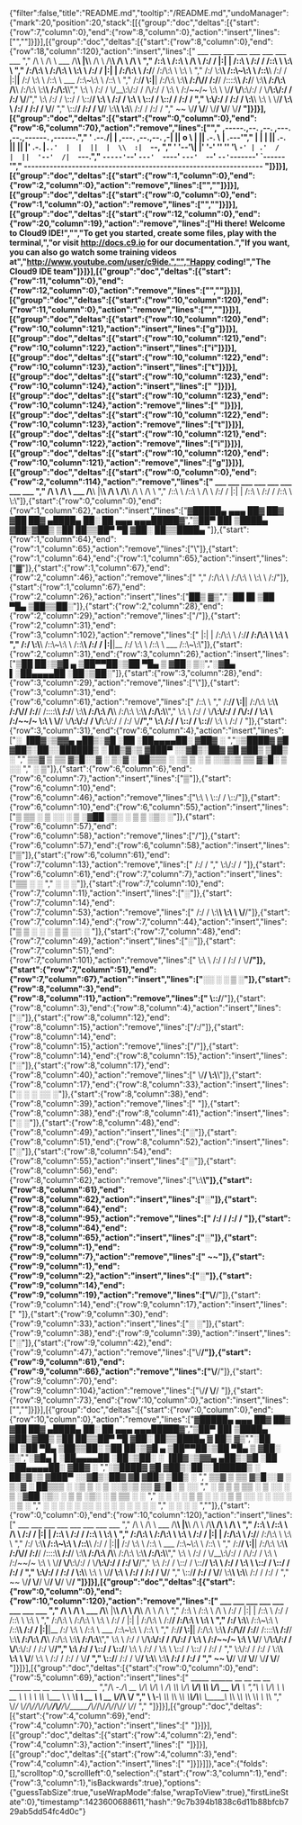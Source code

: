 {"filter":false,"title":"README.md","tooltip":"/README.md","undoManager":{"mark":20,"position":20,"stack":[[{"group":"doc","deltas":[{"start":{"row":7,"column":0},"end":{"row":8,"column":0},"action":"insert","lines":["",""]}]}],[{"group":"doc","deltas":[{"start":{"row":8,"column":0},"end":{"row":18,"column":120},"action":"insert","lines":["      ___           ___                       ___       ___           ___           ___           ___           ___     ","     /\\  \\         /\\  \\          ___        /\\__\\     |\\__\\         /\\  \\         /\\__\\         /\\  \\         /\\  \\    ","    /::\\  \\       /::\\  \\        /\\  \\      /:/  /     |:|  |       /::\\  \\       /:/  /        /::\\  \\        \\:\\  \\   ","   /:/\\:\\  \\     /:/\\:\\  \\       \\:\\  \\    /:/  /      |:|  |      /:/\\:\\  \\     /:/__/        /:/\\:\\  \\        \\:\\  \\  ","  /:/  \\:\\__\\   /::\\~\\:\\  \\      /::\\__\\  /:/  /       |:|__|__   /:/  \\:\\  \\   /::\\  \\ ___   /::\\~\\:\\  \\       /::\\  \\ "," /:/__/ \\:|__| /:/\\:\\ \\:\\__\\  __/:/\\/__/ /:/__/        /::::\\__\\ /:/__/ \\:\\__\\ /:/\\:\\  /\\__\\ /:/\\:\\ \\:\\__\\     /:/\\:\\__\\"," \\:\\  \\ /:/  / \\/__\\:\\/:/  / /\\/:/  /    \\:\\  \\       /:/~~/~    \\:\\  \\  \\/__/ \\/__\\:\\/:/  / \\/__\\:\\/:/  /    /:/  \\/__/","  \\:\\  /:/  /       \\::/  /  \\::/__/      \\:\\  \\     /:/  /       \\:\\  \\            \\::/  /       \\::/  /    /:/  /     ","   \\:\\/:/  /        /:/  /    \\:\\__\\       \\:\\  \\    \\/__/         \\:\\  \\           /:/  /        /:/  /     \\/__/      ","    \\::/__/        /:/  /      \\/__/        \\:\\__\\                  \\:\\__\\         /:/  /        /:/  /                 ","     ~~            \\/__/                     \\/__/                   \\/__/         \\/__/         \\/__/                  "]}]}],[{"group":"doc","deltas":[{"start":{"row":0,"column":0},"end":{"row":6,"column":70},"action":"remove","lines":["","     ,-----.,--.                  ,--. ,---.   ,--.,------.  ,------.","    '  .--./|  | ,---. ,--.,--. ,-|  || o   \\  |  ||  .-.  \\ |  .---'","    |  |    |  || .-. ||  ||  |' .-. |`..'  |  |  ||  |  \\  :|  `--, ","    '  '--'\\|  |' '-' ''  ''  '\\ `-' | .'  /   |  ||  '--'  /|  `---.","     `-----'`--' `---'  `----'  `---'  `--'    `--'`-------' `------'","    ----------------------------------------------------------------- "]}]}],[{"group":"doc","deltas":[{"start":{"row":1,"column":0},"end":{"row":2,"column":0},"action":"remove","lines":["",""]}]}],[{"group":"doc","deltas":[{"start":{"row":0,"column":0},"end":{"row":1,"column":0},"action":"remove","lines":["",""]}]}],[{"group":"doc","deltas":[{"start":{"row":12,"column":0},"end":{"row":20,"column":19},"action":"remove","lines":["Hi there! Welcome to Cloud9 IDE!","","To get you started, create some files, play with the terminal,","or visit http://docs.c9.io for our documentation.","If you want, you can also go watch some training videos at","http://www.youtube.com/user/c9ide.","","Happy coding!","The Cloud9 IDE team"]}]}],[{"group":"doc","deltas":[{"start":{"row":11,"column":0},"end":{"row":12,"column":0},"action":"remove","lines":["",""]}]}],[{"group":"doc","deltas":[{"start":{"row":10,"column":120},"end":{"row":11,"column":0},"action":"remove","lines":["",""]}]}],[{"group":"doc","deltas":[{"start":{"row":10,"column":120},"end":{"row":10,"column":121},"action":"insert","lines":["g"]}]}],[{"group":"doc","deltas":[{"start":{"row":10,"column":121},"end":{"row":10,"column":122},"action":"insert","lines":["i"]}]}],[{"group":"doc","deltas":[{"start":{"row":10,"column":122},"end":{"row":10,"column":123},"action":"insert","lines":["t"]}]}],[{"group":"doc","deltas":[{"start":{"row":10,"column":123},"end":{"row":10,"column":124},"action":"insert","lines":[" "]}]}],[{"group":"doc","deltas":[{"start":{"row":10,"column":123},"end":{"row":10,"column":124},"action":"remove","lines":[" "]}]}],[{"group":"doc","deltas":[{"start":{"row":10,"column":122},"end":{"row":10,"column":123},"action":"remove","lines":["t"]}]}],[{"group":"doc","deltas":[{"start":{"row":10,"column":121},"end":{"row":10,"column":122},"action":"remove","lines":["i"]}]}],[{"group":"doc","deltas":[{"start":{"row":10,"column":120},"end":{"row":10,"column":121},"action":"remove","lines":["g"]}]}],[{"group":"doc","deltas":[{"start":{"row":0,"column":0},"end":{"row":2,"column":114},"action":"remove","lines":["      ___           ___                       ___       ___           ___           ___           ___           ___     ","     /\\  \\         /\\  \\          ___        /\\__\\     |\\__\\         /\\  \\         /\\__\\         /\\  \\         /\\  \\    ","    /::\\  \\       /::\\  \\        /\\  \\      /:/  /     |:|  |       /::\\  \\       /:/  /        /::\\  \\        \\:\\"]},{"start":{"row":0,"column":0},"end":{"row":1,"column":62},"action":"insert","lines":["▓█████▄  ▄▄▄       ██▓ ██▓   ▓██   ██▓ ▄████▄   ██░ ██  ▄▄▄     ▄▄▄█████▓","▒██▀ ██▌▒████▄    ▓██▒▓██▒    ▒██  ██▒▒██▀ ▀█  ▓██░ ██▒▒████▄ "]},{"start":{"row":1,"column":64},"end":{"row":1,"column":65},"action":"remove","lines":["\\"]},{"start":{"row":1,"column":64},"end":{"row":1,"column":65},"action":"insert","lines":["▓"]},{"start":{"row":1,"column":67},"end":{"row":2,"column":46},"action":"remove","lines":[" ","   /:/\\:\\  \\     /:/\\:\\  \\       \\:\\  \\    /:/"]},{"start":{"row":1,"column":67},"end":{"row":2,"column":26},"action":"insert","lines":["██▒ ▓▒","░██   █▌▒██  ▀█▄  ▒██▒▒██░"]},{"start":{"row":2,"column":28},"end":{"row":2,"column":29},"action":"remove","lines":["/"]},{"start":{"row":2,"column":31},"end":{"row":3,"column":102},"action":"remove","lines":["   |:|  |      /:/\\:\\  \\     /:/__/        /:/\\:\\  \\        \\:\\  \\  ","  /:/  \\:\\__\\   /::\\~\\:\\  \\      /::\\__\\  /:/  /       |:|__|__   /:/  \\:\\  \\   /::\\  \\ ___   /::\\~\\:\\"]},{"start":{"row":2,"column":31},"end":{"row":3,"column":26},"action":"insert","lines":["▒██ ██░▒▓█    ▄ ▒██▀▀██░▒██  ▀█▄ ▒ ▓██░ ▒░","░▓█▄   ▌░██▄▄▄▄██ ░██░▒██░"]},{"start":{"row":3,"column":28},"end":{"row":3,"column":29},"action":"remove","lines":["\\"]},{"start":{"row":3,"column":31},"end":{"row":6,"column":61},"action":"remove","lines":["    /::\\  \\ "," /:/__/ \\:|__| /:/\\:\\ \\:\\__\\  __/:/\\/__/ /:/__/        /::::\\__\\ /:/__/ \\:\\__\\ /:/\\:\\  /\\__\\ /:/\\:\\ \\:\\__\\     /:/\\:\\__\\"," \\:\\  \\ /:/  / \\/__\\:\\/:/  / /\\/:/  /    \\:\\  \\       /:/~~/~    \\:\\  \\  \\/__/ \\/__\\:\\/:/  / \\/__\\:\\/:/  /    /:/  \\/__/","  \\:\\  /:/  /       \\::/  /  \\::/__/      \\:\\  \\     /:/  /  "]},{"start":{"row":3,"column":31},"end":{"row":6,"column":4},"action":"insert","lines":["░ ▐██▓░▒▓▓▄ ▄██▒░▓█ ░██ ░██▄▄▄▄██░ ▓██▓ ░ ","░▒████▓  ▓█   ▓██▒░██░░██████▒ ░ ██▒▓░▒ ▓███▀ ░░▓█▒░██▓ ▓█   ▓██▒ ▒██▒ ░ "," ▒▒▓  ▒  ▒▒   ▓▒█░░▓  ░ ▒░▓  ░  ██▒▒▒ ░ ░▒ ▒  ░ ▒ ░░▒░▒ ▒▒   ▓▒█░ ▒ ░░   "," ░ ▒"]},{"start":{"row":6,"column":6},"end":{"row":6,"column":7},"action":"insert","lines":["▒"]},{"start":{"row":6,"column":10},"end":{"row":6,"column":46},"action":"remove","lines":["\\:\\  \\            \\::/  /       \\::/"]},{"start":{"row":6,"column":10},"end":{"row":6,"column":55},"action":"insert","lines":["▒   ▒▒ ░ ▒ ░░ ░ ▒  ░▓██ ░▒░   ░  ▒    ▒ ░▒░ ░"]},{"start":{"row":6,"column":57},"end":{"row":6,"column":58},"action":"remove","lines":["/"]},{"start":{"row":6,"column":57},"end":{"row":6,"column":58},"action":"insert","lines":["▒"]},{"start":{"row":6,"column":61},"end":{"row":7,"column":13},"action":"remove","lines":[" /:/  /     ","   \\:\\/:/  / "]},{"start":{"row":6,"column":61},"end":{"row":7,"column":7},"action":"insert","lines":["▒▒ ░   ░    "," ░ ░  ░"]},{"start":{"row":7,"column":10},"end":{"row":7,"column":11},"action":"insert","lines":["░"]},{"start":{"row":7,"column":14},"end":{"row":7,"column":53},"action":"remove","lines":[" /:/  /    \\:\\__\\       \\:\\  \\    \\/__/"]},{"start":{"row":7,"column":14},"end":{"row":7,"column":44},"action":"insert","lines":["▒    ▒ ░  ░ ░   ▒ ▒ ░░  ░     "]},{"start":{"row":7,"column":48},"end":{"row":7,"column":49},"action":"insert","lines":["░"]},{"start":{"row":7,"column":51},"end":{"row":7,"column":101},"action":"remove","lines":["   \\:\\  \\           /:/  /        /:/  /     \\/__/"]},{"start":{"row":7,"column":51},"end":{"row":7,"column":67},"action":"insert","lines":["░░ ░  ░   ▒    ░"]},{"start":{"row":8,"column":3},"end":{"row":8,"column":11},"action":"remove","lines":[" \\::/__/"]},{"start":{"row":8,"column":3},"end":{"row":8,"column":4},"action":"insert","lines":["░"]},{"start":{"row":8,"column":12},"end":{"row":8,"column":15},"action":"remove","lines":["/:/"]},{"start":{"row":8,"column":14},"end":{"row":8,"column":15},"action":"remove","lines":["/"]},{"start":{"row":8,"column":14},"end":{"row":8,"column":15},"action":"insert","lines":["░"]},{"start":{"row":8,"column":17},"end":{"row":8,"column":40},"action":"remove","lines":["    \\/__/        \\:\\__\\"]},{"start":{"row":8,"column":17},"end":{"row":8,"column":33},"action":"insert","lines":["░ ░      ░  ░░ ░"]},{"start":{"row":8,"column":38},"end":{"row":8,"column":39},"action":"remove","lines":[" "]},{"start":{"row":8,"column":38},"end":{"row":8,"column":41},"action":"insert","lines":["░ ░"]},{"start":{"row":8,"column":48},"end":{"row":8,"column":49},"action":"insert","lines":["░"]},{"start":{"row":8,"column":51},"end":{"row":8,"column":52},"action":"insert","lines":["░"]},{"start":{"row":8,"column":54},"end":{"row":8,"column":55},"action":"insert","lines":["░"]},{"start":{"row":8,"column":56},"end":{"row":8,"column":62},"action":"remove","lines":["\\:\\__\\"]},{"start":{"row":8,"column":61},"end":{"row":8,"column":62},"action":"insert","lines":["░"]},{"start":{"row":8,"column":64},"end":{"row":8,"column":95},"action":"remove","lines":["  /:/  /        /:/  /         "]},{"start":{"row":8,"column":64},"end":{"row":8,"column":65},"action":"insert","lines":["░"]},{"start":{"row":9,"column":1},"end":{"row":9,"column":7},"action":"remove","lines":["    ~~"]},{"start":{"row":9,"column":1},"end":{"row":9,"column":2},"action":"insert","lines":["░"]},{"start":{"row":9,"column":14},"end":{"row":9,"column":19},"action":"remove","lines":["\\/__/"]},{"start":{"row":9,"column":14},"end":{"row":9,"column":17},"action":"insert","lines":["   "]},{"start":{"row":9,"column":30},"end":{"row":9,"column":33},"action":"insert","lines":["░ ░"]},{"start":{"row":9,"column":38},"end":{"row":9,"column":39},"action":"insert","lines":["░"]},{"start":{"row":9,"column":42},"end":{"row":9,"column":47},"action":"remove","lines":["\\/__/"]},{"start":{"row":9,"column":61},"end":{"row":9,"column":66},"action":"remove","lines":["\\/__/"]},{"start":{"row":9,"column":70},"end":{"row":9,"column":104},"action":"remove","lines":["\\/__/         \\/__/               "]},{"start":{"row":9,"column":73},"end":{"row":10,"column":0},"action":"insert","lines":["",""]}]}],[{"group":"doc","deltas":[{"start":{"row":0,"column":0},"end":{"row":10,"column":0},"action":"remove","lines":["▓█████▄  ▄▄▄       ██▓ ██▓   ▓██   ██▓ ▄████▄   ██░ ██  ▄▄▄     ▄▄▄█████▓","▒██▀ ██▌▒████▄    ▓██▒▓██▒    ▒██  ██▒▒██▀ ▀█  ▓██░ ██▒▒████▄   ▓  ██▒ ▓▒","░██   █▌▒██  ▀█▄  ▒██▒▒██░     ▒██ ██░▒▓█    ▄ ▒██▀▀██░▒██  ▀█▄ ▒ ▓██░ ▒░","░▓█▄   ▌░██▄▄▄▄██ ░██░▒██░     ░ ▐██▓░▒▓▓▄ ▄██▒░▓█ ░██ ░██▄▄▄▄██░ ▓██▓ ░ ","░▒████▓  ▓█   ▓██▒░██░░██████▒ ░ ██▒▓░▒ ▓███▀ ░░▓█▒░██▓ ▓█   ▓██▒ ▒██▒ ░ "," ▒▒▓  ▒  ▒▒   ▓▒█░░▓  ░ ▒░▓  ░  ██▒▒▒ ░ ░▒ ▒  ░ ▒ ░░▒░▒ ▒▒   ▓▒█░ ▒ ░░   "," ░ ▒  ▒   ▒   ▒▒ ░ ▒ ░░ ░ ▒  ░▓██ ░▒░   ░  ▒    ▒ ░▒░ ░  ▒   ▒▒ ░   ░    "," ░ ░  ░   ░   ▒    ▒ ░  ░ ░   ▒ ▒ ░░  ░         ░  ░░ ░  ░   ▒    ░      ","   ░          ░  ░ ░      ░  ░░ ░     ░ ░       ░  ░  ░      ░  ░        "," ░                            ░ ░     ░                                  ",""]},{"start":{"row":0,"column":0},"end":{"row":10,"column":120},"action":"insert","lines":["      ___           ___                       ___       ___           ___           ___           ___           ___     ","     /\\  \\         /\\  \\          ___        /\\__\\     |\\__\\         /\\  \\         /\\__\\         /\\  \\         /\\  \\    ","    /::\\  \\       /::\\  \\        /\\  \\      /:/  /     |:|  |       /::\\  \\       /:/  /        /::\\  \\        \\:\\  \\   ","   /:/\\:\\  \\     /:/\\:\\  \\       \\:\\  \\    /:/  /      |:|  |      /:/\\:\\  \\     /:/__/        /:/\\:\\  \\        \\:\\  \\  ","  /:/  \\:\\__\\   /::\\~\\:\\  \\      /::\\__\\  /:/  /       |:|__|__   /:/  \\:\\  \\   /::\\  \\ ___   /::\\~\\:\\  \\       /::\\  \\ "," /:/__/ \\:|__| /:/\\:\\ \\:\\__\\  __/:/\\/__/ /:/__/        /::::\\__\\ /:/__/ \\:\\__\\ /:/\\:\\  /\\__\\ /:/\\:\\ \\:\\__\\     /:/\\:\\__\\"," \\:\\  \\ /:/  / \\/__\\:\\/:/  / /\\/:/  /    \\:\\  \\       /:/~~/~    \\:\\  \\  \\/__/ \\/__\\:\\/:/  / \\/__\\:\\/:/  /    /:/  \\/__/","  \\:\\  /:/  /       \\::/  /  \\::/__/      \\:\\  \\     /:/  /       \\:\\  \\            \\::/  /       \\::/  /    /:/  /     ","   \\:\\/:/  /        /:/  /    \\:\\__\\       \\:\\  \\    \\/__/         \\:\\  \\           /:/  /        /:/  /     \\/__/      ","    \\::/__/        /:/  /      \\/__/        \\:\\__\\                  \\:\\__\\         /:/  /        /:/  /                 ","     ~~            \\/__/                     \\/__/                   \\/__/         \\/__/         \\/__/                  "]}]}],[{"group":"doc","deltas":[{"start":{"row":0,"column":0},"end":{"row":10,"column":120},"action":"remove","lines":["      ___           ___                       ___       ___           ___           ___           ___           ___     ","     /\\  \\         /\\  \\          ___        /\\__\\     |\\__\\         /\\  \\         /\\__\\         /\\  \\         /\\  \\    ","    /::\\  \\       /::\\  \\        /\\  \\      /:/  /     |:|  |       /::\\  \\       /:/  /        /::\\  \\        \\:\\  \\   ","   /:/\\:\\  \\     /:/\\:\\  \\       \\:\\  \\    /:/  /      |:|  |      /:/\\:\\  \\     /:/__/        /:/\\:\\  \\        \\:\\  \\  ","  /:/  \\:\\__\\   /::\\~\\:\\  \\      /::\\__\\  /:/  /       |:|__|__   /:/  \\:\\  \\   /::\\  \\ ___   /::\\~\\:\\  \\       /::\\  \\ "," /:/__/ \\:|__| /:/\\:\\ \\:\\__\\  __/:/\\/__/ /:/__/        /::::\\__\\ /:/__/ \\:\\__\\ /:/\\:\\  /\\__\\ /:/\\:\\ \\:\\__\\     /:/\\:\\__\\"," \\:\\  \\ /:/  / \\/__\\:\\/:/  / /\\/:/  /    \\:\\  \\       /:/~~/~    \\:\\  \\  \\/__/ \\/__\\:\\/:/  / \\/__\\:\\/:/  /    /:/  \\/__/","  \\:\\  /:/  /       \\::/  /  \\::/__/      \\:\\  \\     /:/  /       \\:\\  \\            \\::/  /       \\::/  /    /:/  /     ","   \\:\\/:/  /        /:/  /    \\:\\__\\       \\:\\  \\    \\/__/         \\:\\  \\           /:/  /        /:/  /     \\/__/      ","    \\::/__/        /:/  /      \\/__/        \\:\\__\\                  \\:\\__\\         /:/  /        /:/  /                 ","     ~~            \\/__/                     \\/__/                   \\/__/         \\/__/         \\/__/                  "]}]}],[{"group":"doc","deltas":[{"start":{"row":0,"column":0},"end":{"row":5,"column":69},"action":"insert","lines":[" _____   ______  __  __      __  __  ______  __  __  ______  ______  ","/\\  __-./\\  __ \\/\\ \\/\\ \\    /\\ \\_\\ \\/\\  ___\\/\\ \\_\\ \\/\\  __ \\/\\__  _\\ ","\\ \\ \\/\\ \\ \\  __ \\ \\ \\ \\ \\___\\ \\____ \\ \\ \\___\\ \\  __ \\ \\  __ \\/_/\\ \\/ "," \\ \\____-\\ \\_\\ \\_\\ \\_\\ \\_____\\/\\_____\\ \\_____\\ \\_\\ \\_\\ \\_\\ \\_\\ \\ \\_\\ ","  \\/____/ \\/_/\\/_/\\/_/\\/_____/\\/_____/\\/_____/\\/_/\\/_/\\/_/\\/_/  \\/_/ ","                                                                     "]}]}],[{"group":"doc","deltas":[{"start":{"row":4,"column":69},"end":{"row":4,"column":70},"action":"insert","lines":[" "]}]}],[{"group":"doc","deltas":[{"start":{"row":4,"column":2},"end":{"row":4,"column":3},"action":"insert","lines":[" "]}]}],[{"group":"doc","deltas":[{"start":{"row":4,"column":3},"end":{"row":4,"column":4},"action":"insert","lines":[" "]}]}]]},"ace":{"folds":[],"scrolltop":0,"scrollleft":0,"selection":{"start":{"row":3,"column":1},"end":{"row":3,"column":1},"isBackwards":true},"options":{"guessTabSize":true,"useWrapMode":false,"wrapToView":true},"firstLineState":0},"timestamp":1423600688611,"hash":"9c7b394b1838c6d11b88bfcb729ab5dd54fc4d0c"}